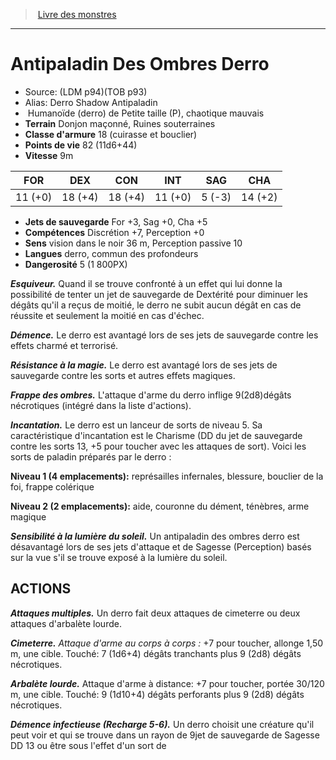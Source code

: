 ﻿> [Livre des monstres](tome_of_beasts.md)

---

# Antipaladin Des Ombres Derro

- Source: (LDM p94)(TOB p93)
- Alias: Derro Shadow Antipaladin
-  Humanoïde (derro) de Petite taille (P), chaotique mauvais
- **Terrain** Donjon maçonné, Ruines souterraines
- **Classe d'armure** 18 (cuirasse et bouclier)
- **Points de vie** 82 (11d6+44)
- **Vitesse** 9m

|FOR|DEX|CON|INT|SAG|CHA|
|---|---|---|---|---|---|
|11 (+0)|18 (+4)|18 (+4)|11 (+0)|5 (-3)|14 (+2)|

- **Jets de sauvegarde** For +3, Sag +0, Cha +5
- **Compétences** Discrétion +7, Perception +0
- **Sens** vision dans le noir 36 m, Perception passive 10
- **Langues** derro, commun des profondeurs
- **Dangerosité** 5 (1 800PX)

**_Esquiveur._** Quand il se trouve confronté à un effet qui lui donne la possibilité de tenter un jet de sauvegarde de Dextérité pour diminuer les dégâts qu'il a reçus de moitié, le derro ne subit aucun dégât en cas de réussite et seulement la moitié en cas d'échec.

**_Démence._** Le derro est avantagé lors de ses jets de sauvegarde contre les effets charmé et terrorisé.

**_Résistance à la magie._** Le derro est avantagé lors de ses jets de sauvegarde contre les sorts et autres effets magiques.

**_Frappe des ombres._** L'attaque d'arme du derro inflige 9(2d8)dégâts nécrotiques (intégré dans la liste d'actions).

**_Incantation._** Le derro est un lanceur de sorts de niveau 5. Sa caractéristique d'incantation est le Charisme (DD du jet de sauvegarde contre les sorts 13, +5 pour toucher avec les attaques de sort). Voici les sorts de paladin préparés par le derro :

**Niveau 1 (4 emplacements):** représailles infernales, blessure, bouclier de la foi, frappe colérique

**Niveau 2 (2 emplacements):** aide, couronne du dément, ténèbres, arme magique

**_Sensibilité à la lumière du soleil._** Un antipaladin des ombres derro est désavantagé lors de ses jets d'attaque et de Sagesse (Perception) basés sur la vue s'il se trouve exposé à la lumière du soleil.

## ACTIONS

**_Attaques multiples._** Un derro fait deux attaques de cimeterre ou deux attaques d'arbalète lourde.

**_Cimeterre._** _Attaque d'arme au corps à corps :_ +7 pour toucher, allonge 1,50 m, une cible. Touché: 7 (1d6+4) dégâts tranchants plus 9 (2d8) dégâts nécrotiques.

**_Arbalète lourde._** Attaque d'arme à distance: +7 pour toucher, portée 30/120 m, une cible. Touché: 9 (1d10+4) dégâts perforants plus 9 (2d8) dégâts nécrotiques.

**_Démence infectieuse (Recharge 5-6)._** Un derro choisit une créature qu'il peut voir et qui se trouve dans un rayon de 9jet de sauvegarde de Sagesse DD 13 ou être sous l'effet d'un sort de

